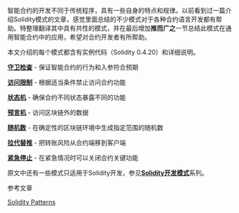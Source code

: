 智能合约的开发不同于传统程序，具有一些自身的特点和规律。以前看到过一篇介绍Solidity模式的文章，感觉里面总结的不少模式对于各种合约语言开发都有帮助。特整理翻译其中具有共性的模式，并在最后增加**推而广之**一节总结此模式在通用智能合约中的应用，希望对合约开发者有所帮助。

本文介绍的每个模式都含有实例代码（Solidity 0.4.20）和详细说明。

[**守卫检查**](https://www.jianshu.com/p/09e0119f8911) - 保证智能合约的行为和入参符合预期

[**访问限制**](https://www.jianshu.com/p/9c5b0d48749d) - 根据适当条件禁止访问合约功能

[**状态机**](https://www.jianshu.com/p/8139127b3f09) - 确保合约不同状态暴露不同的功能

[**预言机**](https://www.jianshu.com/p/57eb830deb47) - 访问区块链外的数据

[**随机数**](https://www.jianshu.com/p/145ff159a984) - 在确定性的区块链环境中生成指定范围的随机数

[**拉代替推**](https://www.jianshu.com/p/28b909bddc5b) - 把转账风险从合约端移到客户端

[**紧急停止**](https://www.jianshu.com/p/5146f3f82328) - 在紧急情况时可以关闭合约关键功能

原文中还有一些模式只适用于Solidity开发，参见[**Solidity开发模式**](https://www.jianshu.com/p/91ceca7f82f1)系列。

参考文章

[Solidity Patterns](https://fravoll.github.io/solidity-patterns/)